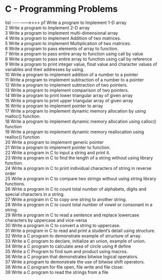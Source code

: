 # C - Programming Problems

list ------->>>>
p1	Write a program to Implement 1-D array <br/>
2	Write a program to Implement 2-D array <br/>
3	Write a program to implement multi-dimensional array <br/>
4	Write a program to implement Addition of two matrices.  <br/>
5	Write a program to implement Multiplication of two matrices. <br/>
6	Write a program to pass elements of array to function. <br/>
7	Write a program to pass entire array to function using call by value  <br/>
8	Write a program to pass entire array to function using call by reference <br/>
9	Write a program to print integer value, float value and character values of variables and their addresses by using. <br/>
10	 Write a program to implement addition of a number to a pointer <br/>
11	Write a program to implement subtraction of a number to a pointer <br/>
12	 Write a program to implement subtraction of two pointers. <br/>
13	Write a program to implement comparison of two pointers.<br/>
14	 Write a program to print lower triangular array of given array<br/>
15	  Write a program to print upper triangular array of given array <br/>
16	Write a program to implement pointer to array <br/>
17	Write a program to implement dynamic memory allocation by using malloc() function. <br/>
18	Write a program to implement dynamic memory allocation using calloc() function <br/>
19	 Write a program to implement dynamic memory reallocation using realloc() function <br/>
20	Write a program to implement generic pointer  <br/>
21	 Write a program to implement pointer to function. <br/>
22	Write a program in C to input a string and print it. <br/>
23	Write a program in C to find the length of a string without using library function. <br/>
24	Write a program in C to print individual characters of string in reverse order <br/>
25	Write a program in C to compare two strings without using string library functions. <br/>
26	 Write a program in C to count total number of alphabets, digits and special characters in a string. <br/>
27	 Write a program in C to copy one string to another string. <br/>
28	 Write a program in C to count total number of vowel or consonant in a string. <br/>
29	Write a program in C to read a sentence and replace lowercase characters by uppercase and vice-versa <br/>
30	Write a program in C to convert a string to uppercase. <br/>
31	Write a program in C to read and print a student’s detail using structure. <br/>
32	 Write a C program to demonstrate example of structure of array. <br/>
33	 Write a C program to declare, initialize an union, example of union. <br/>
34	Write a C program to calculate area of circle using # define  <br/>
35	Write a C Program to find sum and product using macros. <br/>
36	 Write a C program that demonstrates bitwise logical operators. <br/>
37	 Write a program to demonstrate the use of bitwise shift operators. <br/>
38	 Write a C program for file open, file write and file close: <br/>
39	 Write a C program to read the strings from a file <br/>
